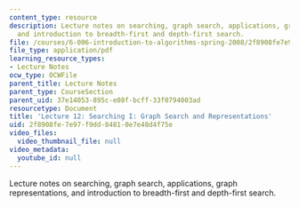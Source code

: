 ```yaml
---
content_type: resource
description: Lecture notes on searching, graph search, applications, graph representations,
  and introduction to breadth-first and depth-first search.
file: /courses/6-006-introduction-to-algorithms-spring-2008/2f8908fe7e97f9dd84810e7e48d4f75e_lec12.pdf
file_type: application/pdf
learning_resource_types:
- Lecture Notes
ocw_type: OCWFile
parent_title: Lecture Notes
parent_type: CourseSection
parent_uid: 37e14053-895c-e08f-bcff-33f0794003ad
resourcetype: Document
title: 'Lecture 12: Searching I: Graph Search and Representations'
uid: 2f8908fe-7e97-f9dd-8481-0e7e48d4f75e
video_files:
  video_thumbnail_file: null
video_metadata:
  youtube_id: null
---
```

Lecture notes on searching, graph search, applications, graph representations, and introduction to breadth-first and depth-first search.

